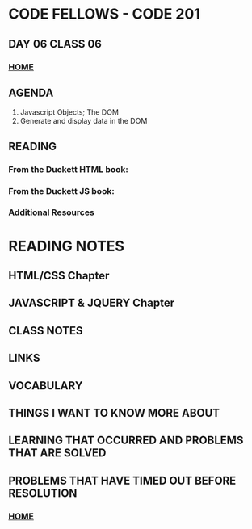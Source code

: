 # CODE FELLOWS - CODE 201

## DAY 06 CLASS 06


### [HOME](../README.md)

## AGENDA
1.  Javascript Objects; The DOM
1.  Generate and display data in the DOM

## READING
### From the Duckett HTML book:

### From the Duckett JS book:

### Additional Resources

# READING NOTES
## HTML/CSS Chapter 

## JAVASCRIPT & JQUERY Chapter 

## CLASS NOTES

## LINKS

## VOCABULARY

## THINGS I WANT TO KNOW MORE ABOUT

## LEARNING THAT OCCURRED AND PROBLEMS THAT ARE SOLVED

## PROBLEMS THAT HAVE TIMED OUT BEFORE RESOLUTION

### [HOME](../README.md)